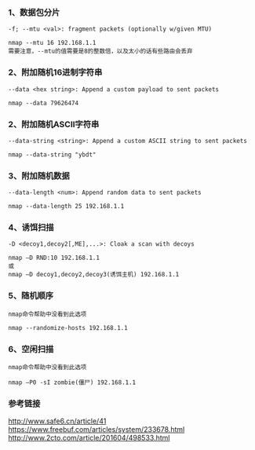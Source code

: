 ### 1、数据包分片
```
-f; --mtu <val>: fragment packets (optionally w/given MTU)

nmap --mtu 16 192.168.1.1
需要注意，--mtu的值需要是8的整数倍，以及太小的话有些路由会丢弃
```
### 2、附加随机16进制字符串
```
--data <hex string>: Append a custom payload to sent packets

nmap --data 79626474
```
### 2、附加随机ASCII字符串
```
--data-string <string>: Append a custom ASCII string to sent packets

nmap --data-string "ybdt"
```
### 3、附加随机数据
```
--data-length <num>: Append random data to sent packets

nmap --data-length 25 192.168.1.1
```
### 4、诱饵扫描
```
-D <decoy1,decoy2[,ME],...>: Cloak a scan with decoys

nmap –D RND:10 192.168.1.1
或
nmap –D decoy1,decoy2,decoy3(诱饵主机) 192.168.1.1
```
### 5、随机顺序
```
nmap命令帮助中没看到此选项

nmap --randomize-hosts 192.168.1.1
```
### 6、空闲扫描
```
nmap命令帮助中没看到此选项

nmap –P0 -sI zombie(僵尸) 192.168.1.1
```
### 参考链接
http://www.safe6.cn/article/41  
https://www.freebuf.com/articles/system/233678.html  
http://www.2cto.com/article/201604/498533.html  
